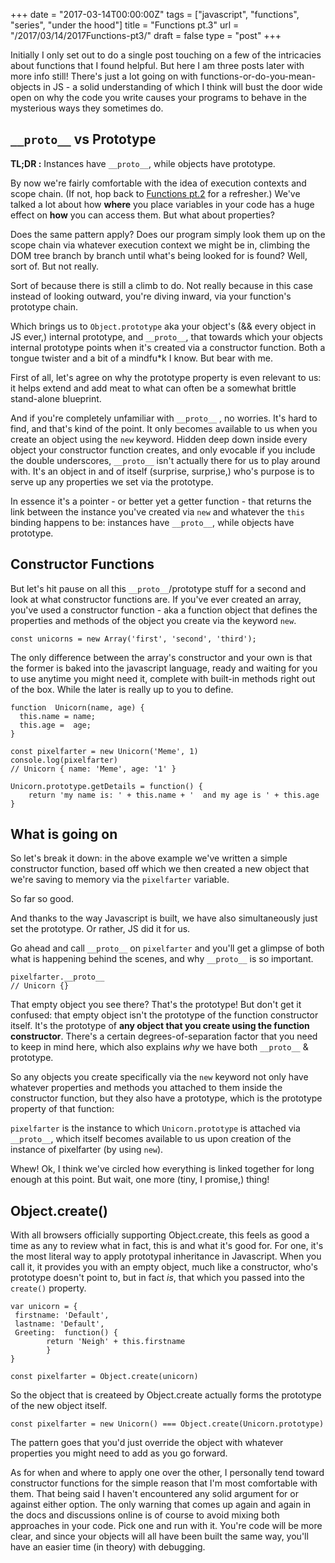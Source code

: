 +++
date = "2017-03-14T00:00:00Z"
tags = ["javascript", "functions", "series", "under the hood"]
title = "Functions pt.3"
url = "/2017/03/14/2017Functions-pt3/"
draft = false
type = "post"
+++

Initially I only set out to do a single post touching on a few of the intricacies about functions that I found helpful. But here I am three posts later with more info still! There's just a lot going on with functions-or-do-you-mean-objects in JS  - a solid understanding of which I think will bust the door wide open on why the code you write causes your programs to behave in the mysterious ways they sometimes do.

## `__proto__` vs Prototype

__TL;DR :__
Instances have `__proto__`, while objects have prototype.

By now we're fairly comfortable with the idea of execution contexts and scope chain. (If not, hop back to [Functions pt.2](https://unicornsfartpixels.github.io/blog/2017/02/13/2017Functions-pt2) for a refresher.) We've talked a lot about how __where__ you place variables in your code has a huge effect on __how__ you can access them. But what about properties?

Does the same pattern apply? Does our program simply look them up on the scope chain via whatever execution context we might be in, climbing the DOM tree branch by branch until what's being looked for is found? Well, sort of. But not really.

Sort of because there is still a climb to do. Not really because in this case instead of looking outward, you're diving inward, via your function's prototype chain.

Which brings us to `Object.prototype` aka your object's (&& every object in JS ever,) internal prototype, and `__proto__`, that towards which your objects internal prototype points when it's created via a constructor function. Both a tongue twister and a bit of a mindfu*k I know. But bear with me.

First of all, let's agree on why the prototype property is even relevant to us: it helps extend and add meat to what can often be a somewhat brittle stand-alone blueprint.

And if you're completely unfamiliar with `__proto__` , no worries. It's hard to find, and that's kind of the point. It only becomes available to us when you create an object using the `new` keyword. Hidden deep down inside every object your constructor function creates, and only evocable if you include the double underscores, `__proto__` isn't actually there for us to play around with. It's an object in and of itself (surprise, surprise,) who's purpose is to serve up any properties we set via the prototype.

In essence it's a pointer - or better yet a getter function - that returns the link between the instance you've created via `new` and whatever the `this` binding happens to be: instances have `__proto__`, while objects have prototype.

## Constructor Functions
But let's hit pause on all this `__proto__`/prototype stuff for a second and look at what constructor functions are. If you've ever created an array, you've used a constructor function - aka a function object that defines the properties and methods of the object you create via the keyword `new`.

```
const unicorns = new Array('first', 'second', 'third');
```

The only difference between the array's constructor and your own is that the former is baked into the javascript language, ready and  waiting for you to use anytime you might need it, complete with built-in methods right out of the box. While the later is really up to you to define.

```
function  Unicorn(name, age) {
  this.name = name;
  this.age =  age;
}

const pixelfarter = new Unicorn('Meme', 1)
console.log(pixelfarter)
// Unicorn { name: 'Meme', age: '1' }

Unicorn.prototype.getDetails = function() {
	return 'my name is: ' + this.name + '  and my age is ' + this.age
}
```

## What is going on
So let's break it down: in the above example we've written a simple constructor function, based off which we then created a new object that we're saving to memory via the `pixelfarter` variable.

So far so good.

And thanks to the way Javascript is built,  we have also simultaneously just set the prototype. Or rather, JS did it for us.

Go ahead and call `__proto__` on `pixelfarter` and you'll get a glimpse of both what is happening behind the scenes, and why `__proto__` is so important.

```
pixelfarter.__proto__
// Unicorn {}
```

That empty object you see there? That's the prototype! But don't get it confused: that empty object isn't the prototype of the function constructor itself. It's the prototype of __any object that you create using the function constructor__. There's a certain degrees-of-separation factor that you need to keep in mind here, which also explains _why_ we have both `__proto__` & prototype.

So any objects you create specifically via the `new` keyword not only have whatever properties and methods you attached to them inside the constructor function, but they also have a prototype, which is the prototype property of that function:

`pixelfarter` is the instance to which `Unicorn.prototype` is attached via `__proto__`, which itself becomes available to us upon creation of the instance of pixelfarter (by using `new`).

Whew! Ok, I think we've circled how everything is linked together for long enough at this point. But wait, one more (tiny, I promise,) thing!

## Object.create()

With all browsers officially supporting Object.create, this feels as good a time as any to review what in fact, this is and what it's good for. For one, it's the most literal way to apply prototypal inheritance in Javascript. When you call it, it provides you with an empty object, much like a constructor, who's prototype doesn't point to, but in fact _is_,  that which you passed into the `create()` property.

```
var unicorn = {
 firstname: 'Default',
 lastname: 'Default',
 Greeting:  function() {
		return 'Neigh' + this.firstname
		}
}

const pixelfarter = Object.create(unicorn)
```

So the object that is createed by Object.create actually forms the prototype of the new object itself.

```
const pixelfarter = new Unicorn() === Object.create(Unicorn.prototype)
```

 The pattern goes that you'd just override the object with whatever properties you might need to add as you go forward.

 As for when and where to apply one over the other, I personally tend toward constructor functions for the simple reason that I'm most comfortable with them. That being said I haven't encountered any solid argument for or against either option. The only warning that comes up again and again in the docs and discussions online is of course to avoid mixing both approaches in your code. Pick one and run with it. You're code will be more clear, and since your objects will all have been built the same way, you'll have an easier time (in theory) with debugging.

